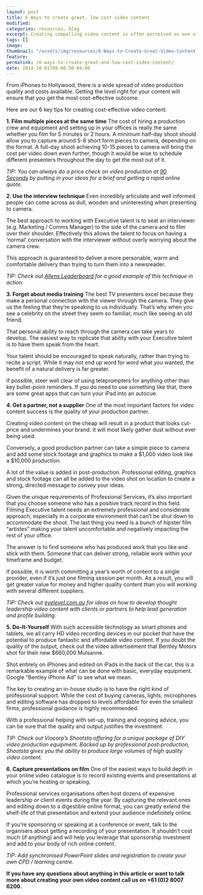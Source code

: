 ```yaml
---
layout: post
title: 6 Ways to create great, low cost video content
modified:
categories: resources, blog
excerpt: Creating compelling video content is often perceived as one of most difficult and expensive parts of a video content strategy. But in reality it’s not as hard as you may think.
tags: []
image:
thumbnail: "/assets/img/resources/6-Ways-to-Create-Great-Video-Content.jpg"
feature:
permalink: /6-ways-to-create-great-and-low-cost-video-content/
date: 2014-10-01T08:08:50-04:00
---
```


From iPhones to Hollywood, there is a wide spread of video production quality and costs available. Getting the level right for your content will ensure that you get the most cost-effective outcome.

Here are our 6 key tips for creating cost-effective video content:

<strong>1. Film multiple pieces at the same time</strong>
The cost of hiring a production crew and equipment and setting up in your offices is really the same whether you film for 5 minutes or 2 hours. A minimum half-day shoot should allow you to capture around 5-8 short form pieces to camera, depending on the format. A full-day shoot achieving 10-15 pieces to camera will bring the cost per video down even further, though it would be wise to schedule different presenters throughout the day to get the most out of it.

<em>TIP: You can always do a price check on video production at <a href="http://www.90seconds.tv">90 Seconds</a> by putting in your ideas for a brief and getting a rapid online quote.</em>

<strong>2. Use the interview technique</strong>
Even incredibly articulate and well informed people can come across as dull, wooden and uninteresting when presenting to camera.

The best approach to working with Executive talent is to seat an interviewer (e.g. Marketing / Comms Manager) to the side of the camera and to film over their shoulder. Effectively this allows the talent to focus on having a ‘normal’ conversation with the interviewer without overly worrying about the camera crew.

This approach is guaranteed to deliver a more personable, warm and comfortable delivery than trying to turn them into a newsreader.

<em>TIP: Check out <a class="bodyLink" href="http://www.allens.com.au/leaderboard2014/">Allens Leaderboard</a> for a good example of this technique in action.</em>

<strong>3. Forget about media training</strong>
The best TV presenters excel because they make a personal connection with the viewer through the camera. They give us the feeling that they’re speaking to us individually. That’s why when you see a celebrity on the street they seem so familiar, much like seeing an old friend.

That personal ability to reach through the camera can take years to develop. The easiest way to replicate that ability with your Executive talent is to have them speak from the heart.

Your talent should be encouraged to speak naturally, rather than trying to recite a script. While it may not end up word for word what you wanted, the benefit of a natural delivery is far greater.

If possible, steer well clear of using teleprompters for anything other than key bullet-point reminders. If you do need to use something like that, there are some great apps that can turn your iPad into an autocue.

<strong>4. Get a partner, not a supplier</strong>
One of the most important factors for video content success is the quality of your production partner.

Creating video content on the cheap will result in a product that looks cut-price and undermines your brand. It will most likely gather dust without ever being used.

Conversely, a good production partner can take a simple piece to camera and add some stock footage and graphics to make a $1,000 video look like a $10,000 production.

A lot of the value is added in post-production. Professional editing, graphics and stock footage can all be added to the video shot on location to create a strong, directed message to convey your ideas.

Given the unique requirements of Professional Services, it’s also important that you choose someone who has a positive track record in this field. Filming Executive talent needs an extremely professional and considerate approach, especially in a corporate environment that can’t be shut down to accommodate the shoot. The last thing you need is a bunch of hipster film “artistes” making your talent uncomfortable and negatively impacting the rest of your office.

The answer is to find someone who has produced work that you like and stick with them. Someone that can deliver strong, reliable work within your timeframe and budget.

If possible, it is worth committing a year’s worth of content to a single provider, even if it’s just one filming session per month. As a result, you will get greater value for money and higher quality content than you will working with several different suppliers.

<em>TIP: Check out <a class="bodyLink" href="http://eyelevel.com.au/">eyelevel.com.au</a> for ideas on how to develop thought leadership video content with clients or partners to help lead generation and profile building.</em>

<strong>5. Do-It-Yourself</strong>
With such accessible technology as smart phones and tablets, we all carry HD video recording devices in our pocket that have the potential to produce fantastic and affordable video content. If you doubt the quality of the output, check out the video advertisement that Bentley Motors shot for their new $660,000 Mulsanne.

Shot entirely on iPhones and edited on iPads in the back of the car, this is a remarkable example of what can be done with basic, everyday equipment. Google “Bentley iPhone Ad” to see what we mean.

The key to creating an in-house studio is to have the right kind of professional support. While the cost of buying cameras, lights, microphones and editing software has dropped to levels affordable for even the smallest firms, professional guidance is highly recommended.

With a professional helping with set-up, training and ongoing advice, you can be sure that the quality and output justifies the investment.

<em>TIP: Check out Viocorp’s Shootsta offering for a unique package of DIY video production equipment. Backed up by professional post-production, Shootsta gives you the ability to produce large volumes of high quality video content.</em>

<strong>6. Capture presentations on film</strong>
One of the easiest ways to build depth in your online video catalogue is to record existing events and presentations at which you’re hosting or speaking.

Professional services organisations often host dozens of expensive leadership or client events during the year. By capturing the relevant ones and editing down to a digestible online format, you can greatly extend the shelf-life of that presentation and extend your audience indefinitely online.

If you’re sponsoring or speaking at a conference or event, talk to the organisers about getting a recording of your presentation. It shouldn’t cost much (if anything) and will help you leverage that sponsorship investment and add to your body of rich online content.

<em>TIP: Add synchronised PowerPoint slides and registration to create your own CPD / learning centre. </em>

<strong>If you have any questions about anything in this article or want to talk more about creating your own video content call us on +61 (0)2 8007 6200.</strong>